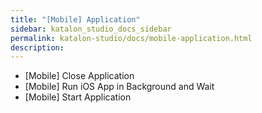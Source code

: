 ```yaml
---
title: "[Mobile] Application" 
sidebar: katalon_studio_docs_sidebar
permalink: katalon-studio/docs/mobile-application.html 
description: 
---
```

*   \[Mobile\] Close Application
*   \[Mobile\] Run iOS App in Background and Wait
*   \[Mobile\] Start Application